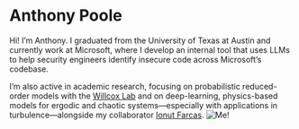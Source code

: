 # Anthony Poole

Hi! I’m Anthony. I graduated from the University of Texas at Austin and currently work at Microsoft, where I develop an internal tool that uses LLMs to help security engineers identify insecure code across Microsoft’s codebase.

I’m also active in academic research, focusing on probabilistic reduced-order models with the [Willcox Lab](https://kiwi.oden.utexas.edu) and on deep-learning, physics-based models for ergodic and chaotic systems—especially with applications in turbulence—alongside my collaborator [Ionut Farcas](https://math.vt.edu/people/faculty/farcas-ionut-gabriel.html).
![Me!](https://github.com/user-attachments/assets/5e2cc26b-07a4-4747-a4d7-341b3d29ce36)
